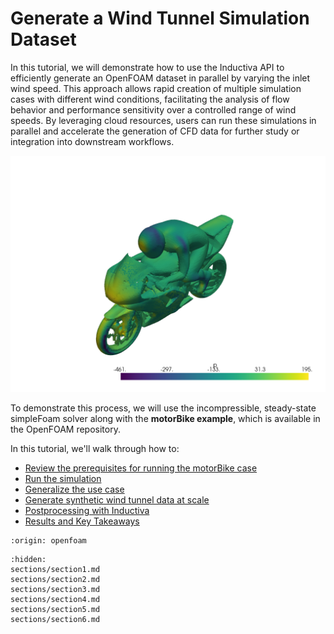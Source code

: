 # Generate a Wind Tunnel Simulation Dataset
In this tutorial, we will demonstrate how to use the Inductiva API to efficiently generate an OpenFOAM dataset 
in parallel by varying the inlet wind speed. This approach allows rapid creation of multiple simulation cases 
with different wind conditions, facilitating the analysis of flow behavior and performance sensitivity over 
a controlled range of wind speeds. By leveraging cloud resources, users can run these simulations in parallel 
and accelerate the generation of CFD data for further study or integration into downstream workflows.

<p align="center"><img src="../_static/bike_pressure_field.png" alt="OpenFOAM motorBike visualization" width="700"></p>

To demonstrate this process, we will use the incompressible, steady-state simpleFoam solver along with 
the **motorBike example**, which is available in the OpenFOAM repository.

In this tutorial, we'll walk through how to:
- [Review the prerequisites for running the motorBike case](sections/section1)
- [Run the simulation](sections/section2)
- [Generalize the use case](sections/section3)
- [Generate synthetic wind tunnel data at scale](sections/section4)
- [Postprocessing with Inductiva](sections/section5)
- [Results and Key Takeaways](sections/section6)

```{banner_small}
:origin: openfoam
```


```{toctree}
:hidden:
sections/section1.md
sections/section2.md
sections/section3.md
sections/section4.md
sections/section5.md
sections/section6.md
```